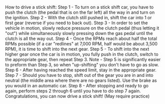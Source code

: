 How to drive a stick shift:
Step 1 - To turn on a stick shift car, you have to push the clutch (the pedal that is on the far left) all the way in and turn on the ignition.
Step 2 - With the clutch still pushed in, shift the car into 1 or first gear (reverse if you need to back out).
Step 3 - In order to set the vehicle in motion, slowly reduce pressure on the clutch pedal (thus letting it "out") while simultaneously slowly pressing down the gas pedal until the clutch is all the way out. 
Step 4 - Once the RPMs reach about half the total RPMs possible (if a car "redlines" at 7,000 RPM, half would be about 3,500 RPM), it is time to shift into the next gear.
Step 5 - To shift into the next higher gear once the car is in motion, you fully push in the clutch, switch to the appropriate gear, then repeat Step 3.
Note - Step 5 is significantly easier to preform than Step 3, so when "up-shifting" you don't have to go as slow. 
Step 6 - After having reached the speed limit, stay in the appropriate gear. 
Step 7 - Should you have to stop, shift out of the gear you are in and into neutral (the middle area where there are no gears listed). Use the brake as you would in an automatic car.
Step 8 - After stopping and ready to go again, perform steps 2 through 6 until you have to do step 7 again. 
Congratulations, you can now drive a stick shift! (May require practice)
